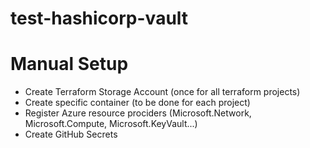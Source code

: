 # test-hashicorp-vault

# Manual Setup
* Create Terraform Storage Account (once for all terraform projects)
* Create specific container (to be done for each project)
* Register Azure resource prociders (Microsoft.Network, Microsoft.Compute, Microsoft.KeyVault...)
* Create GitHub Secrets
